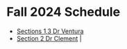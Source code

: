 # Fall 2024 Schedule

* [Sections 1,3 Dr Ventura](../VenturaF2024.md)
* [Section 2 Dr Clement](../ClementF2024.md)
                                                                                                                                                                       |
